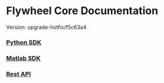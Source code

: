 # Flywheel Core Documentation
Version: upgrade-hotfix/f5c63a4

### [Python SDK](python/)

### [Matlab SDK](matlab/)

### [Rest API](swagger/index.html)

